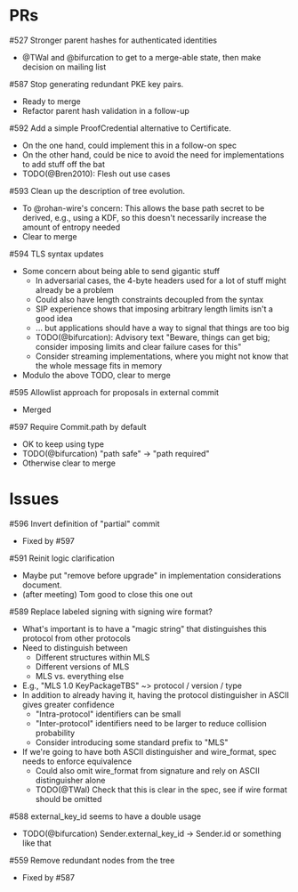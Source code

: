 # PRs

#527 Stronger parent hashes for authenticated identities

* @TWal and @bifurcation to get to a merge-able state, then make decision on mailing list

#587 Stop generating redundant PKE key pairs.

* Ready to merge
* Refactor parent hash validation in a follow-up

#592 Add a simple ProofCredential alternative to Certificate.

* On the one hand, could implement this in a follow-on spec
* On the other hand, could be nice to avoid the need for implementations to add stuff off the bat
* TODO(@Bren2010): Flesh out use cases

#593 Clean up the description of tree evolution.

* To @rohan-wire's concern: This allows the base path secret to be derived, e.g., using a KDF, so this doesn't necessarily increase the amount of entropy needed
* Clear to merge

#594 TLS syntax updates

* Some concern about being able to send gigantic stuff
  * In adversarial cases, the 4-byte headers used for a lot of stuff might already be a problem
  * Could also have length constraints decoupled from the syntax
  * SIP experience shows that imposing arbitrary length limits isn't a good idea
  * ... but applications should have a way to signal that things are too big
  * TODO(@bifurcation): Advisory text "Beware, things can get big; consider imposing limits and clear failure cases for this"
  * Consider streaming implementations, where you might not know that the whole message fits in memory
* Modulo the above TODO, clear to merge

#595 Allowlist approach for proposals in external commit

* Merged

#597 Require Commit.path by default

* OK to keep using type
* TODO(@bifurcation) "path safe" -> "path required"
* Otherwise clear to merge

# Issues

#596 Invert definition of "partial" commit

* Fixed by #597

#591 Reinit logic clarification

* Maybe put "remove before upgrade" in implementation considerations document.
* (after meeting) Tom good to close this one out

#589 Replace labeled signing with signing wire format?

* What's important is to have a "magic string" that distinguishes this protocol from other protocols
* Need to distinguish between
  * Different structures within MLS
  * Different versions of MLS
  * MLS vs. everything else
* E.g., "MLS 1.0 KeyPackageTBS" ~> protocol / version / type
* In addition to already having it, having the protocol distinguisher in ASCII gives greater confidence
  * "Intra-protocol" identifiers can be small
  * "Inter-protocol" identifiers need to be larger to reduce collision probability
  * Consider introducing some standard prefix to "MLS"
* If we're going to have both ASCII distinguisher and wire_format, spec needs to enforce equivalence
  * Could also omit wire_format from signature and rely on ASCII distinguisher alone
  * TODO(@TWal) Check that this is clear in the spec, see if wire format should be omitted

#588 external_key_id seems to have a double usage

* TODO(@bifurcation) Sender.external_key_id -> Sender.id or something like that

#559 Remove redundant nodes from the tree

* Fixed by #587
